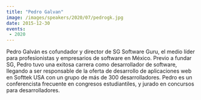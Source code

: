```yaml
---
title: "Pedro Galvan"
image: /images/speakers/2020/07/pedrogk.jpg
date: 2015-12-30
events:
 - 2020
---
```


Pedro Galván es cofundador y director de SG Software Guru, el medio líder para profesionistas y empresarios de software en México. Previo a fundar SG, Pedro tuvo una exitosa carrera como desarrollador de software, llegando a ser responsable de la oferta de desarrollo de aplicaciones web en Softtek USA con un grupo de más de 300 desarrolladores. Pedro es un conferencista frecuente en congresos estudiantiles, y jurado en concursos para desarrolladores.